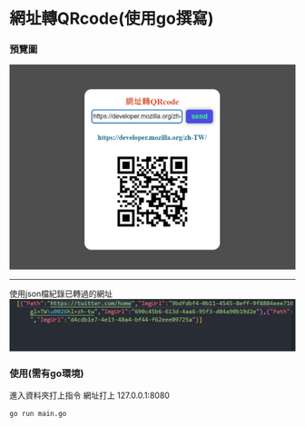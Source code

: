 # 網址轉QRcode(使用go撰寫)

### 預覽圖
![](./docimg/Preview.png)


* * *
使用json檔紀錄已轉過的網址
![](./docimg/jsonFile.png)


### 使用(需有go環境)
進入資料夾打上指令
網址打上 127.0.0.1:8080
```
go run main.go
```


